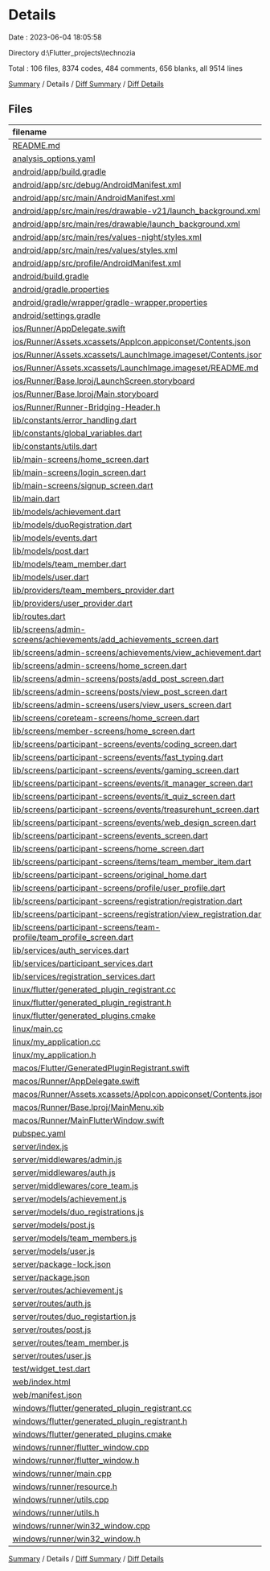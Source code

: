 # Details

Date : 2023-06-04 18:05:58

Directory d:\\Flutter_projects\\technozia

Total : 106 files,  8374 codes, 484 comments, 656 blanks, all 9514 lines

[Summary](results.md) / Details / [Diff Summary](diff.md) / [Diff Details](diff-details.md)

## Files
| filename | language | code | comment | blank | total |
| :--- | :--- | ---: | ---: | ---: | ---: |
| [README.md](/README.md) | Markdown | 10 | 0 | 7 | 17 |
| [analysis_options.yaml](/analysis_options.yaml) | YAML | 3 | 23 | 4 | 30 |
| [android/app/build.gradle](/android/app/build.gradle) | Gradle | 54 | 5 | 13 | 72 |
| [android/app/src/debug/AndroidManifest.xml](/android/app/src/debug/AndroidManifest.xml) | XML | 4 | 4 | 1 | 9 |
| [android/app/src/main/AndroidManifest.xml](/android/app/src/main/AndroidManifest.xml) | XML | 28 | 6 | 1 | 35 |
| [android/app/src/main/res/drawable-v21/launch_background.xml](/android/app/src/main/res/drawable-v21/launch_background.xml) | XML | 4 | 7 | 2 | 13 |
| [android/app/src/main/res/drawable/launch_background.xml](/android/app/src/main/res/drawable/launch_background.xml) | XML | 4 | 7 | 2 | 13 |
| [android/app/src/main/res/values-night/styles.xml](/android/app/src/main/res/values-night/styles.xml) | XML | 9 | 9 | 1 | 19 |
| [android/app/src/main/res/values/styles.xml](/android/app/src/main/res/values/styles.xml) | XML | 9 | 9 | 1 | 19 |
| [android/app/src/profile/AndroidManifest.xml](/android/app/src/profile/AndroidManifest.xml) | XML | 4 | 4 | 1 | 9 |
| [android/build.gradle](/android/build.gradle) | Gradle | 27 | 0 | 5 | 32 |
| [android/gradle.properties](/android/gradle.properties) | Properties | 3 | 0 | 1 | 4 |
| [android/gradle/wrapper/gradle-wrapper.properties](/android/gradle/wrapper/gradle-wrapper.properties) | Properties | 5 | 0 | 1 | 6 |
| [android/settings.gradle](/android/settings.gradle) | Gradle | 8 | 0 | 4 | 12 |
| [ios/Runner/AppDelegate.swift](/ios/Runner/AppDelegate.swift) | Swift | 12 | 0 | 2 | 14 |
| [ios/Runner/Assets.xcassets/AppIcon.appiconset/Contents.json](/ios/Runner/Assets.xcassets/AppIcon.appiconset/Contents.json) | JSON | 122 | 0 | 1 | 123 |
| [ios/Runner/Assets.xcassets/LaunchImage.imageset/Contents.json](/ios/Runner/Assets.xcassets/LaunchImage.imageset/Contents.json) | JSON | 23 | 0 | 1 | 24 |
| [ios/Runner/Assets.xcassets/LaunchImage.imageset/README.md](/ios/Runner/Assets.xcassets/LaunchImage.imageset/README.md) | Markdown | 3 | 0 | 2 | 5 |
| [ios/Runner/Base.lproj/LaunchScreen.storyboard](/ios/Runner/Base.lproj/LaunchScreen.storyboard) | XML | 36 | 1 | 1 | 38 |
| [ios/Runner/Base.lproj/Main.storyboard](/ios/Runner/Base.lproj/Main.storyboard) | XML | 25 | 1 | 1 | 27 |
| [ios/Runner/Runner-Bridging-Header.h](/ios/Runner/Runner-Bridging-Header.h) | C++ | 1 | 0 | 1 | 2 |
| [lib/constants/error_handling.dart](/lib/constants/error_handling.dart) | Dart | 23 | 0 | 3 | 26 |
| [lib/constants/global_variables.dart](/lib/constants/global_variables.dart) | Dart | 1 | 0 | 1 | 2 |
| [lib/constants/utils.dart](/lib/constants/utils.dart) | Dart | 27 | 0 | 5 | 32 |
| [lib/main-screens/home_screen.dart](/lib/main-screens/home_screen.dart) | Dart | 52 | 3 | 6 | 61 |
| [lib/main-screens/login_screen.dart](/lib/main-screens/login_screen.dart) | Dart | 213 | 2 | 7 | 222 |
| [lib/main-screens/signup_screen.dart](/lib/main-screens/signup_screen.dart) | Dart | 390 | 7 | 11 | 408 |
| [lib/main.dart](/lib/main.dart) | Dart | 69 | 0 | 7 | 76 |
| [lib/models/achievement.dart](/lib/models/achievement.dart) | Dart | 42 | 1 | 7 | 50 |
| [lib/models/duoRegistration.dart](/lib/models/duoRegistration.dart) | Dart | 55 | 1 | 7 | 63 |
| [lib/models/events.dart](/lib/models/events.dart) | Dart | 8 | 7 | 1 | 16 |
| [lib/models/post.dart](/lib/models/post.dart) | Dart | 32 | 1 | 6 | 39 |
| [lib/models/team_member.dart](/lib/models/team_member.dart) | Dart | 40 | 1 | 6 | 47 |
| [lib/models/user.dart](/lib/models/user.dart) | Dart | 48 | 1 | 6 | 55 |
| [lib/providers/team_members_provider.dart](/lib/providers/team_members_provider.dart) | Dart | 17 | 0 | 4 | 21 |
| [lib/providers/user_provider.dart](/lib/providers/user_provider.dart) | Dart | 19 | 0 | 4 | 23 |
| [lib/routes.dart](/lib/routes.dart) | Dart | 162 | 0 | 2 | 164 |
| [lib/screens/admin-screens/achievements/add_achievements_screen.dart](/lib/screens/admin-screens/achievements/add_achievements_screen.dart) | Dart | 182 | 0 | 10 | 192 |
| [lib/screens/admin-screens/achievements/view_achievement.dart](/lib/screens/admin-screens/achievements/view_achievement.dart) | Dart | 54 | 2 | 6 | 62 |
| [lib/screens/admin-screens/home_screen.dart](/lib/screens/admin-screens/home_screen.dart) | Dart | 90 | 0 | 5 | 95 |
| [lib/screens/admin-screens/posts/add_post_screen.dart](/lib/screens/admin-screens/posts/add_post_screen.dart) | Dart | 82 | 1 | 8 | 91 |
| [lib/screens/admin-screens/posts/view_post_screen.dart](/lib/screens/admin-screens/posts/view_post_screen.dart) | Dart | 53 | 2 | 6 | 61 |
| [lib/screens/admin-screens/users/view_users_screen.dart](/lib/screens/admin-screens/users/view_users_screen.dart) | Dart | 50 | 0 | 7 | 57 |
| [lib/screens/coreteam-screens/home_screen.dart](/lib/screens/coreteam-screens/home_screen.dart) | Dart | 33 | 0 | 4 | 37 |
| [lib/screens/member-screens/home_screen.dart](/lib/screens/member-screens/home_screen.dart) | Dart | 33 | 0 | 4 | 37 |
| [lib/screens/participant-screens/events/coding_screen.dart](/lib/screens/participant-screens/events/coding_screen.dart) | Dart | 55 | 0 | 4 | 59 |
| [lib/screens/participant-screens/events/fast_typing.dart](/lib/screens/participant-screens/events/fast_typing.dart) | Dart | 55 | 0 | 5 | 60 |
| [lib/screens/participant-screens/events/gaming_screen.dart](/lib/screens/participant-screens/events/gaming_screen.dart) | Dart | 23 | 0 | 4 | 27 |
| [lib/screens/participant-screens/events/it_manager_screen.dart](/lib/screens/participant-screens/events/it_manager_screen.dart) | Dart | 23 | 0 | 4 | 27 |
| [lib/screens/participant-screens/events/it_quiz_screen.dart](/lib/screens/participant-screens/events/it_quiz_screen.dart) | Dart | 23 | 0 | 4 | 27 |
| [lib/screens/participant-screens/events/treasurehunt_screen.dart](/lib/screens/participant-screens/events/treasurehunt_screen.dart) | Dart | 23 | 0 | 4 | 27 |
| [lib/screens/participant-screens/events/web_design_screen.dart](/lib/screens/participant-screens/events/web_design_screen.dart) | Dart | 23 | 0 | 4 | 27 |
| [lib/screens/participant-screens/events_screen.dart](/lib/screens/participant-screens/events_screen.dart) | Dart | 120 | 30 | 13 | 163 |
| [lib/screens/participant-screens/home_screen.dart](/lib/screens/participant-screens/home_screen.dart) | Dart | 94 | 30 | 9 | 133 |
| [lib/screens/participant-screens/items/team_member_item.dart](/lib/screens/participant-screens/items/team_member_item.dart) | Dart | 156 | 2 | 6 | 164 |
| [lib/screens/participant-screens/original_home.dart](/lib/screens/participant-screens/original_home.dart) | Dart | 429 | 17 | 16 | 462 |
| [lib/screens/participant-screens/profile/user_profile.dart](/lib/screens/participant-screens/profile/user_profile.dart) | Dart | 103 | 0 | 8 | 111 |
| [lib/screens/participant-screens/registration/registration.dart](/lib/screens/participant-screens/registration/registration.dart) | Dart | 192 | 9 | 12 | 213 |
| [lib/screens/participant-screens/registration/view_registration.dart](/lib/screens/participant-screens/registration/view_registration.dart) | Dart | 224 | 3 | 7 | 234 |
| [lib/screens/participant-screens/team-profile/team_profile_screen.dart](/lib/screens/participant-screens/team-profile/team_profile_screen.dart) | Dart | 189 | 46 | 10 | 245 |
| [lib/services/auth_services.dart](/lib/services/auth_services.dart) | Dart | 321 | 12 | 25 | 358 |
| [lib/services/participant_services.dart](/lib/services/participant_services.dart) | Dart | 113 | 2 | 10 | 125 |
| [lib/services/registration_services.dart](/lib/services/registration_services.dart) | Dart | 86 | 0 | 6 | 92 |
| [linux/flutter/generated_plugin_registrant.cc](/linux/flutter/generated_plugin_registrant.cc) | C++ | 7 | 4 | 5 | 16 |
| [linux/flutter/generated_plugin_registrant.h](/linux/flutter/generated_plugin_registrant.h) | C++ | 5 | 5 | 6 | 16 |
| [linux/flutter/generated_plugins.cmake](/linux/flutter/generated_plugins.cmake) | CMake | 19 | 0 | 6 | 25 |
| [linux/main.cc](/linux/main.cc) | C++ | 5 | 0 | 2 | 7 |
| [linux/my_application.cc](/linux/my_application.cc) | C++ | 74 | 11 | 20 | 105 |
| [linux/my_application.h](/linux/my_application.h) | C++ | 7 | 7 | 5 | 19 |
| [macos/Flutter/GeneratedPluginRegistrant.swift](/macos/Flutter/GeneratedPluginRegistrant.swift) | Swift | 10 | 3 | 4 | 17 |
| [macos/Runner/AppDelegate.swift](/macos/Runner/AppDelegate.swift) | Swift | 8 | 0 | 2 | 10 |
| [macos/Runner/Assets.xcassets/AppIcon.appiconset/Contents.json](/macos/Runner/Assets.xcassets/AppIcon.appiconset/Contents.json) | JSON | 68 | 0 | 1 | 69 |
| [macos/Runner/Base.lproj/MainMenu.xib](/macos/Runner/Base.lproj/MainMenu.xib) | XML | 343 | 0 | 1 | 344 |
| [macos/Runner/MainFlutterWindow.swift](/macos/Runner/MainFlutterWindow.swift) | Swift | 12 | 0 | 4 | 16 |
| [pubspec.yaml](/pubspec.yaml) | YAML | 31 | 58 | 13 | 102 |
| [server/index.js](/server/index.js) | JavaScript | 29 | 0 | 5 | 34 |
| [server/middlewares/admin.js](/server/middlewares/admin.js) | JavaScript | 28 | 0 | 5 | 33 |
| [server/middlewares/auth.js](/server/middlewares/auth.js) | JavaScript | 18 | 0 | 5 | 23 |
| [server/middlewares/core_team.js](/server/middlewares/core_team.js) | JavaScript | 28 | 0 | 5 | 33 |
| [server/models/achievement.js](/server/models/achievement.js) | JavaScript | 33 | 1 | 4 | 38 |
| [server/models/duo_registrations.js](/server/models/duo_registrations.js) | JavaScript | 63 | 0 | 3 | 66 |
| [server/models/post.js](/server/models/post.js) | JavaScript | 23 | 0 | 3 | 26 |
| [server/models/team_members.js](/server/models/team_members.js) | JavaScript | 36 | 0 | 3 | 39 |
| [server/models/user.js](/server/models/user.js) | JavaScript | 40 | 1 | 3 | 44 |
| [server/package-lock.json](/server/package-lock.json) | JSON | 2,258 | 0 | 1 | 2,259 |
| [server/package.json](/server/package.json) | JSON | 21 | 0 | 1 | 22 |
| [server/routes/achievement.js](/server/routes/achievement.js) | JavaScript | 31 | 0 | 5 | 36 |
| [server/routes/auth.js](/server/routes/auth.js) | JavaScript | 74 | 0 | 18 | 92 |
| [server/routes/duo_registartion.js](/server/routes/duo_registartion.js) | JavaScript | 47 | 0 | 6 | 53 |
| [server/routes/post.js](/server/routes/post.js) | JavaScript | 27 | 0 | 5 | 32 |
| [server/routes/team_member.js](/server/routes/team_member.js) | JavaScript | 52 | 21 | 12 | 85 |
| [server/routes/user.js](/server/routes/user.js) | JavaScript | 13 | 0 | 4 | 17 |
| [test/widget_test.dart](/test/widget_test.dart) | Dart | 14 | 10 | 7 | 31 |
| [web/index.html](/web/index.html) | HTML | 38 | 16 | 6 | 60 |
| [web/manifest.json](/web/manifest.json) | JSON | 35 | 0 | 1 | 36 |
| [windows/flutter/generated_plugin_registrant.cc](/windows/flutter/generated_plugin_registrant.cc) | C++ | 6 | 4 | 5 | 15 |
| [windows/flutter/generated_plugin_registrant.h](/windows/flutter/generated_plugin_registrant.h) | C++ | 5 | 5 | 6 | 16 |
| [windows/flutter/generated_plugins.cmake](/windows/flutter/generated_plugins.cmake) | CMake | 19 | 0 | 6 | 25 |
| [windows/runner/flutter_window.cpp](/windows/runner/flutter_window.cpp) | C++ | 48 | 4 | 15 | 67 |
| [windows/runner/flutter_window.h](/windows/runner/flutter_window.h) | C++ | 20 | 5 | 9 | 34 |
| [windows/runner/main.cpp](/windows/runner/main.cpp) | C++ | 30 | 4 | 10 | 44 |
| [windows/runner/resource.h](/windows/runner/resource.h) | C++ | 9 | 6 | 2 | 17 |
| [windows/runner/utils.cpp](/windows/runner/utils.cpp) | C++ | 53 | 2 | 10 | 65 |
| [windows/runner/utils.h](/windows/runner/utils.h) | C++ | 8 | 6 | 6 | 20 |
| [windows/runner/win32_window.cpp](/windows/runner/win32_window.cpp) | C++ | 210 | 24 | 55 | 289 |
| [windows/runner/win32_window.h](/windows/runner/win32_window.h) | C++ | 48 | 31 | 24 | 103 |

[Summary](results.md) / Details / [Diff Summary](diff.md) / [Diff Details](diff-details.md)